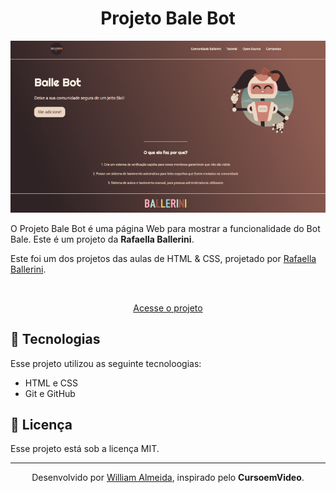 # 

<h1 align="center"> Projeto Bale Bot </h1>

<p align="center">
   <img src="./assets/images/imagem-preview.jpg">
</p>

O Projeto Bale Bot é uma página Web para mostrar a funcionalidade do Bot Bale.
Este é um projeto da <strong>Rafaella Ballerini</strong>.
<br>

Este foi um dos projetos das aulas de HTML & CSS, projetado por <a href="https://www.instagram.com/rafaballerini/">Rafaella Ballerini</a>.

<br>

<p align="center"><a href="https://willalmeid.github.io/aulas-rafaella-ballerini/landing-page/">Acesse o projeto</a></p>


## 🤖 Tecnologias

Esse projeto utilizou as seguinte tecnoloogias:
 - HTML e CSS
 - Git e GitHub

## 📃 Licença

Esse projeto está sob a licença MIT.

---

<p align="center">Desenvolvido por <a href="https://www.linkedin.com/in/william-almeida-74ab22302/">William Almeida</a>, inspirado pelo <strong>CursoemVideo</strong>.</p>
